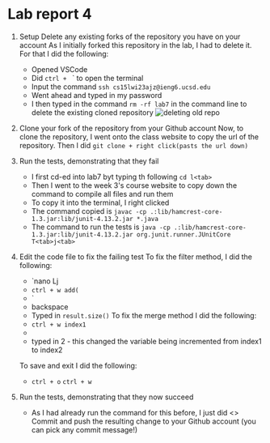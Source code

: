 # Lab report 4 

1. Setup Delete any existing forks of the repository you have on your account
   As I initially forked this repository in the lab, I had to delete it. For that I did the following: 
    * Opened VSCode
    * Did `ctrl + ` ` to open the terminal 
    * Input the command `ssh cs15lwi23ajz@ieng6.ucsd.edu`
    * Went ahead and typed in my password
    * I then typed in the command `rm -rf lab7` in the command line to delete the existing cloned repository
    ![deleting old repo](https://user-images.githubusercontent.com/122486374/221492937-2e459c06-8d95-4e39-8e11-da71e4a49dc4.jpg)

2. Clone your fork of the repository from your Github account
   Now, to clone the repository, I went onto the class website to copy the url of the repository. Then I did `git clone + right click(pasts the url down)` 

3. Run the tests, demonstrating that they fail
   * I first cd-ed into lab7 byt typing th following `cd l<tab>`
   * Then I went to the week 3's course website to copy down the command to compile all files and run them 
   * To copy it into the terminal, I right clicked
   * The command copied is `javac -cp .:lib/hamcrest-core-1.3.jar:lib/junit-4.13.2.jar *.java`
   * The command to run the tests is `java -cp .:lib/hamcrest-core-1.3.jar:lib/junit-4.13.2.jar org.junit.runner.JUnitCore T<tab>j<tab>`

4. Edit the code file to fix the failing test
   To fix the filter method, I did the following:
   * `nano L<tab>j<tab>
   * `ctrl + w add(`
   * `<right><right><right><right>
   * backspace
   * Typed in `result.size()`
   To fix the merge method I did the following:
   * `ctrl + w index1`
   * <down><down><down><down><down><down><right><right><backspace>
   * typed in 2 - this changed the variable being incremented from index1 to index2
   
   To save and exit I did the following:
   * `ctrl + o` <enter> `ctrl + w`
   
5. Run the tests, demonstrating that they now succeed
   * As I had already run the command for this before, I just did <>
Commit and push the resulting change to your Github account (you can pick any commit message!)
